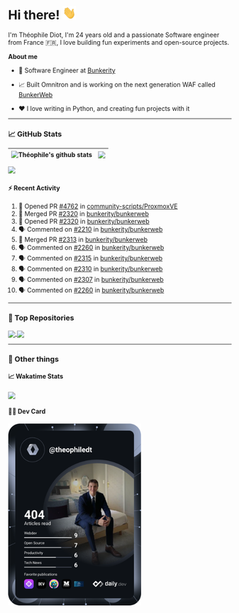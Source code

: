 # Hi there! <img src="./wave.gif" width="30px" height="30px" />

I'm Théophile Diot, I'm 24 years old and a passionate Software engineer from France 🇫🇷, I love building fun experiments and open-source projects.

**About me**

- 💼 Software Engineer at [Bunkerity](https://www.bunkerity.com/)

- 📈 Built Omnitron and is working on the next generation WAF called [BunkerWeb](https://www.bunkerweb.io)

- ❤️ I love writing in Python, and creating fun projects with it

---

### 📈 GitHub Stats

| <img align="center" src="https://github-readme-stats.vercel.app/api?username=TheophileDiot&show_icons=true&include_all_commits=true&theme=algolia&hide_border=true&rank_icon=github" alt="Théophile's github stats" /> | <img align="center" src="https://github-readme-stats.vercel.app/api/top-langs/?username=TheophileDiot&layout=compact&theme=algolia&hide_border=true" /> |
| ---------------------------------------------------------------------------------------------------------------------------------------------------------------------------------------------------------------------- | ------------------------------------------------------------------------------------------------------------------------------------------------------- |

![](https://github-readme-activity-graph.vercel.app/graph?username=TheophileDiot&theme=tokyo-night)

#### :zap: Recent Activity

<!--START_SECTION:activity-->
1. 💪 Opened PR [#4762](https://github.com/community-scripts/ProxmoxVE/pull/4762) in [community-scripts/ProxmoxVE](https://github.com/community-scripts/ProxmoxVE)
2. 🎉 Merged PR [#2320](https://github.com/bunkerity/bunkerweb/pull/2320) in [bunkerity/bunkerweb](https://github.com/bunkerity/bunkerweb)
3. 💪 Opened PR [#2320](https://github.com/bunkerity/bunkerweb/pull/2320) in [bunkerity/bunkerweb](https://github.com/bunkerity/bunkerweb)
4. 🗣 Commented on [#2210](https://github.com/bunkerity/bunkerweb/pull/2210#issuecomment-2911234196) in [bunkerity/bunkerweb](https://github.com/bunkerity/bunkerweb)
5. 🎉 Merged PR [#2313](https://github.com/bunkerity/bunkerweb/pull/2313) in [bunkerity/bunkerweb](https://github.com/bunkerity/bunkerweb)
6. 🗣 Commented on [#2260](https://github.com/bunkerity/bunkerweb/issues/2260#issuecomment-2911233102) in [bunkerity/bunkerweb](https://github.com/bunkerity/bunkerweb)
7. 🗣 Commented on [#2315](https://github.com/bunkerity/bunkerweb/issues/2315#issuecomment-2910161496) in [bunkerity/bunkerweb](https://github.com/bunkerity/bunkerweb)
8. 🗣 Commented on [#2310](https://github.com/bunkerity/bunkerweb/issues/2310#issuecomment-2910152945) in [bunkerity/bunkerweb](https://github.com/bunkerity/bunkerweb)
9. 🗣 Commented on [#2307](https://github.com/bunkerity/bunkerweb/issues/2307#issuecomment-2910146657) in [bunkerity/bunkerweb](https://github.com/bunkerity/bunkerweb)
10. 🗣 Commented on [#2260](https://github.com/bunkerity/bunkerweb/issues/2260#issuecomment-2909981423) in [bunkerity/bunkerweb](https://github.com/bunkerity/bunkerweb)
<!--END_SECTION:activity-->

---

### 🔧 Top Repositories

<a href="https://github.com/bunkerity/bunkerweb">
  <img align="center" src="https://github-readme-stats.vercel.app/api/pin/?username=Bunkerity&repo=bunkerweb&theme=algolia" />
</a>
<a href="https://github.com/TheophileDiot/Omnitron">
  <img align="center" src="https://github-readme-stats.vercel.app/api/pin/?username=TheophileDiot&repo=Omnitron&theme=algolia" />
</a>

---

### 🎉 Other things

#### 📈 Wakatime Stats

<a href="https://wakatime.com/@theophile_bunkerity">
  <img align="center" src="https://github-readme-stats.vercel.app/api/wakatime?username=3aa5ce41-c253-43d9-8441-a721e446a45f&layout=compact&theme=algolia" />
</a>

#### 👨‍💻 Dev Card

<a href="https://app.daily.dev/TheophileDt">
  <img src="./devcard.svg" width="300" alt="Théophile Diot's Dev Card"/>
</a>
